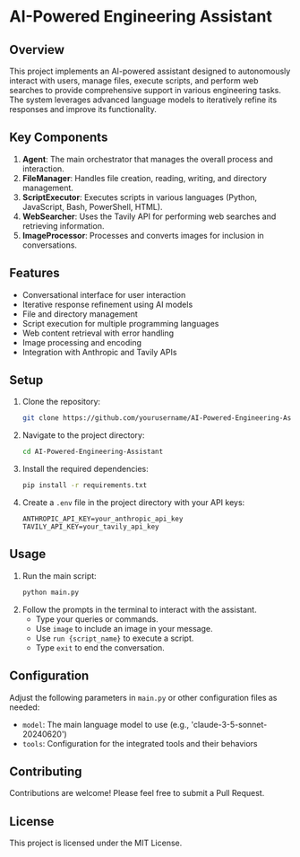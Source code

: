 # AI-Powered Engineering Assistant

## Overview
This project implements an AI-powered assistant designed to autonomously interact with users, manage files, execute scripts, and perform web searches to provide comprehensive support in various engineering tasks. The system leverages advanced language models to iteratively refine its responses and improve its functionality.

## Key Components
1. **Agent**: The main orchestrator that manages the overall process and interaction.
2. **FileManager**: Handles file creation, reading, writing, and directory management.
3. **ScriptExecutor**: Executes scripts in various languages (Python, JavaScript, Bash, PowerShell, HTML).
4. **WebSearcher**: Uses the Tavily API for performing web searches and retrieving information.
5. **ImageProcessor**: Processes and converts images for inclusion in conversations.

## Features
* Conversational interface for user interaction
* Iterative response refinement using AI models
* File and directory management
* Script execution for multiple programming languages
* Web content retrieval with error handling
* Image processing and encoding
* Integration with Anthropic and Tavily APIs

## Setup
1. Clone the repository:
    ```bash
    git clone https://github.com/yourusername/AI-Powered-Engineering-Assistant.git
    ```
2. Navigate to the project directory:
    ```bash
    cd AI-Powered-Engineering-Assistant
    ```
3. Install the required dependencies:
    ```bash
    pip install -r requirements.txt
    ```
4. Create a `.env` file in the project directory with your API keys:
    ```
    ANTHROPIC_API_KEY=your_anthropic_api_key
    TAVILY_API_KEY=your_tavily_api_key
    ```

## Usage
1. Run the main script:
    ```bash
    python main.py
    ```
2. Follow the prompts in the terminal to interact with the assistant.
    * Type your queries or commands.
    * Use `image` to include an image in your message.
    * Use `run {script_name}` to execute a script.
    * Type `exit` to end the conversation.

## Configuration
Adjust the following parameters in `main.py` or other configuration files as needed:
* `model`: The main language model to use (e.g., 'claude-3-5-sonnet-20240620')
* `tools`: Configuration for the integrated tools and their behaviors

## Contributing
Contributions are welcome! Please feel free to submit a Pull Request.

## License
This project is licensed under the MIT License.
